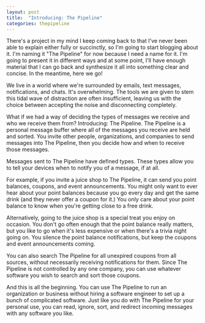 ```yaml
---
layout: post
title:  "Introducing: The Pipeline"
categories: thepipeline
---
```


There's a project in my mind I keep coming back to that I've never been able to explain either fully or succinctly, so I'm going to start blogging about it. I'm naming it "The Pipeline" for now because I need a name for it. I'm going to present it in different ways and at some point, I'll have enough material that I can go back and synthesize it all into something clear and concise. In the meantime, here we go!

We live in a world where we're surrounded by emails, text messages, notifications, and chats. It's overwhelming. The tools we are given to stem this tidal wave of distraction are often insufficient, leaving us with the choice between accepting the noise and disconnecting completely.

What if we had a way of deciding the types of messages we receive and who we receive them from? Introducing: The Pipeline. The Pipeline is a personal message buffer where all of the messages you receive are held and sorted. You invite other people, organizations, and companies to send messages into The Pipeline, then you decide how and when to receive those messages.

Messages sent to The Pipeline have defined types. These types allow you to tell your devices when to notify you of a message, if at all.

For example, if you invite a juice shop to The Pipeline, it can send you point balances, coupons, and event announcements. You might only want to ever hear about your point balances because you go every day and get the same drink (and they never offer a coupon for it.) You only care about your point balance to know when you're getting close to a free drink.

Alternatively, going to the juice shop is a special treat you enjoy on occasion. You don't go often enough that the point balance really matters, but you like to go when it's less expensive or when there's a trivia night going on. You silence the point balance notifications, but keep the coupons and event announcements coming.

You can also search The Pipeline for all unexpired coupons from all sources, without necessarily receiving notifications for them. Since The Pipeline is not controlled by any one company, you can use whatever software you wish to search and sort those coupons.

And this is all the beginning. You can use The Pipeline to run an organization or business without hiring a software engineer to set up a bunch of complicated software. Just like you do with The Pipeline for your personal use, you can read, ignore, sort, and redirect incoming messages with any software you like.

